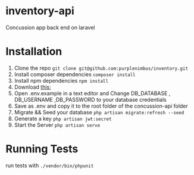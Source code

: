 # inventory-api

Concussion app back end on laravel

# Installation

 1. Clone the repo `git clone git@github.com:purplenimbus/inventory.git`
 2. Install composer dependencies `composer install`
 3. Install npm dependencies `npm install`
 4. Download [this](https://github.com/laravel/laravel/blob/master/.env.example);
 5. Open .env.example in a text editor and Change DB_DATABASE , DB_USERNAME ,DB_PASSWORD to your database credentials
 6. Save as .env and copy it to the root folder of the concussion-api folder
 7. Migrate && Seed your database `php artisan migrate:refresh --seed`
 8. Generate a key `php artisan jwt:secret`
 9. Start the Server `php artisan serve`

# Running Tests

run tests  with `./vendor/bin/phpunit`
